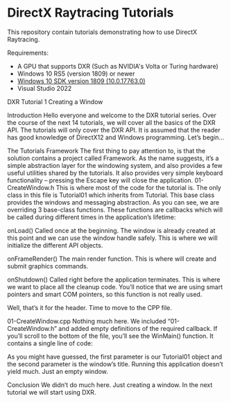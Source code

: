DirectX Raytracing Tutorials
============
This repository contain tutorials demonstrating how to use DirectX Raytracing.

Requirements:
- A GPU that supports DXR (Such as NVIDIA's Volta or Turing hardware)
- Windows 10 RS5 (version 1809) or newer
- [Windows 10 SDK version 1809 (10.0.17763.0)](https://developer.microsoft.com/en-us/windows/downloads/sdk-archive)
- Visual Studio 2022

DXR Tutorial 1
Creating a Window

Introduction
Hello everyone and welcome to the DXR tutorial series. Over the course of the next 14 tutorials, we will cover all the basics of the DXR API. 
The tutorials will only cover the DXR API. It is assumed that the reader has good knowledge of DirectX12 and Windows programming.
Let’s begin…

The Tutorials Framework
The first thing to pay attention to, is that the solution contains a project called Framework. As the name suggests, it’s a simple abstraction layer for the windowing system, and also provides a few useful utilities shared by the tutorials.
It also provides very simple keyboard functionality – pressing the Escape key will close the application.
01-CreateWindow.h
This is where most of the code for the tutorial is.
The only class in this file is Tutorial01 which inherits from Tutorial. This base class provides the windows and messaging abstraction. As you can see, we are overriding 3 base-class functions. These functions are callbacks which will be called during different times in the application’s lifetime:

onLoad()
Called once at the beginning. The window is already created at this point and we can use the window handle safely. This is where we will initialize the different API objects.

onFrameRender()
The main render function. This is where will create and submit graphics commands.

onShutdown()
Called right before the application terminates. This is where we want to place all the cleanup code. You’ll notice that we are using smart pointers and smart COM pointers, so this function is not really used.

Well, that’s it for the header. Time to move to the CPP file.

01-CreateWindow.cpp
Nothing much here. We included “01-CreateWindow.h” and added empty definitions of the required callback.
If you’ll scroll to the bottom of the file, you’ll see the WinMain() function. It contains a single line of code:



As you might have guessed, the first parameter is our Tutorial01 object and the second parameter is the window’s title.
Running this application doesn’t yield much. Just an empty window.

Conclusion
We didn’t do much here. Just creating a window. In the next tutorial we will start using DXR.
